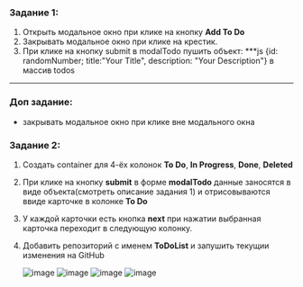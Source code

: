 ### Задание 1:

1. Открыть модальное окно при клике на кнопку **Add To Do**
2. Закрывать модальное окно при клике на крестик.
3. При клике на кнопку submit в modalTodo пушить объект:
   \*\*\*js
   {id: randomNumber; title:"Your Title", description: "Your Description"} в массив todos

---

### Доп задание:

- закрывать модальное окно при клике вне модального окна

### Задание 2:

1. Создать container для 4-ёх колонок **To Do**, **In Progress**, **Done**, **Deleted**
2. При клике на кнопку **submit** в форме **modalTodo** данные заносятся в виде объекта(смотреть описание задания 1) и
   отрисовываются ввиде карточке в колонке **To Do**
3. У каждой карточки есть кнопка **next** при нажатии выбранная карточка переходит в следующую колонку.
4. Добавить репозиторий с именем **ToDoList** и запушить текущии изменения на GitHub

   ![image](https://github.com/radomir-radionov/ToDoList-modern/assets/66359081/2e989d91-178e-48ef-a3ad-c25a6bba10b6)
   ![image](https://github.com/radomir-radionov/ToDoList-modern/assets/66359081/e0adb6ca-c0ca-4d8b-b537-61f07aa89a53)
   ![image](https://github.com/radomir-radionov/ToDoList-modern/assets/66359081/caaae4a9-2b76-4f67-a4ce-9e49ff549845)
   ![image](https://github.com/radomir-radionov/ToDoList-modern/assets/66359081/5fd9441c-f6dd-4677-8d47-6eb308e6e46b)
